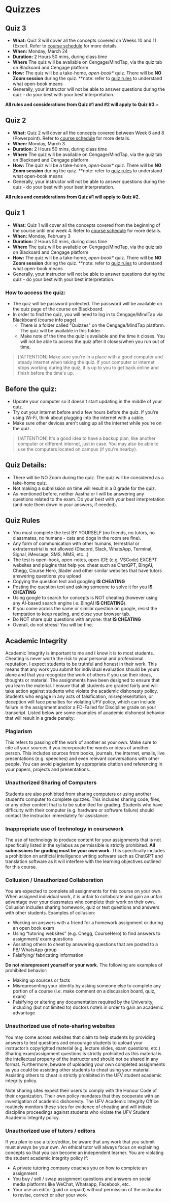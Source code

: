 <!-- markdownlint-disable -->
# Quizzes

## Quiz 3

- **What:** Quiz 3 will cover all the concepts covered on Weeks 10 and 11 (Excel). Refer to [course schedule](home.md) for more details.
- **When:** Monday, March 24
- **Duration:** 2 Hours 50 mins, during class time
- **Where** The quiz will be available on Cengage/MindTap, via the quiz tab on Blackoard and Cengage platform
- **How:** The quiz will be a take-home, *open-book\** quiz. There will be **NO Zoom session** during the quiz.
**note: refer to [quiz rules](#quiz-rules) to understand what open-book means
- Generally, your instructor will not be able to answer questions during the quiz - do your best with your best interpretation.

**All rules and considerations from Quiz #1 and #2 will apply to Quiz #3.**=

## Quiz 2

- **What:** Quiz 2 will cover all the concepts covered between Week 6 and 8 (Powerpoint). Refer to [course schedule](home.md) for more details.
- **When:** Monday, March 3
- **Duration:** 2 Hours 50 mins, during class time
- **Where** The quiz will be available on Cengage/MindTap, via the quiz tab on Blackoard and Cengage platform
- **How:** The quiz will be a take-home, *open-book\** quiz. There will be **NO Zoom session** during the quiz.
**note: refer to [quiz rules](#quiz-rules) to understand what open-book means
- Generally, your instructor will not be able to answer questions during the quiz - do your best with your best interpretation.

**All rules and considerations from Quiz #1 will apply to Quiz #2.** 

## Quiz 1

- **What:** Quiz 1 will cover all the concepts covered from the beginning of the course until end week 4. Refer to [course schedule](home.md) for more details.
- **When:** Monday, February 3
- **Duration:** 2 Hours 50 mins, during class time
- **Where** The quiz will be available on Cengage/MindTap, via the quiz tab on Blackoard and Cengage platform
- **How:** The quiz will be a take-home, *open-book\** quiz. There will be **NO Zoom session** during the quiz.
**note: refer to [quiz rules](#quiz-rules) to understand what open-book means
- Generally, your instructor will not be able to answer questions during the quiz - do your best with your best interpretation.

### How to access the quiz:

- The quiz will be password protected. The password will be available on the quiz page of the course on Blackboard.
- In order to find the quiz, you will need to log in to Cengage/MindTap via Blackboard (course info page)
  - There is a folder called "Quizzes" on the Cengage/MindTap platform. The quiz will be available in this folder.
  - Make note of the time the quiz is available and the time it closes. You will not be able to access the quiz after it closes/when you run out of time.

> [!ATTENTION]
> Make sure you're in a place with a good computer and steady internet when taking the quiz. If your computer or internet stops working during the quiz, it is up to you to get back online and finish before the time's up. 

## Before the quiz:
- Update your computer so it doesn't start updating in the middle of your quiz.
- Try out your internet before and a few hours before the quiz. If you're using Wi-Fi, think about plugging into the internet with a cable.
- Make sure other devices aren't using up all the internet while you're on the quiz.

> [!ATTENTION]
> It's a good idea to have a backup plan, like another computer or different internet, just in case. You may also be able to use the computers located on campus (if you're nearby).

## Quiz Details:
- There will be NO Zoom during the quiz. The quiz will be considered as a take-home quiz.
- Not making a submission on time will result in a 0 grade for the quiz.
- As mentioned before, neither Aastha or I will be answering any questions related to the exam. Do your best with your best interpretation (and note them down in your answers, if needed). 

## Quiz Rules
- You must complete the test BY YOURSELF (no friends, no tutors, no classmates, no humans - cats and dogs in the room are fine).
- Any form of communication with other humans, terrestrial or extraterrestrial is not allowed (Discord, Slack, WhatsApp, Terminal, Signal, iMessage, SMS, MMS, etc…)
- The test is open-book, open-notes, open-IDE (e.g. VSCode) EXCEPT websites and plugins that help you cheat such as ChatGPT, BingAI, Chegg, Course Hero, Slader and other similar websites that have tutors answering questions you upload 
- Copying the question text and googling **IS CHEATING**
- Posting the question text and asking someone to solve it for you **IS CHEATING**
- Using google to search for concepts is NOT cheating (however using any AI-based search engine i.e. BingAI **IS CHEATING**).
- If you come across the same or similar question on google, resist the temptation to keep reading, and close your browser tab.
- Do NOT share quiz questions with anyone: that **IS CHEATING**
- Overall, do not stress! You will be fine.

## Academic Integrity

Academic Integrity is important to me and I know it is to most students. Cheating is never worth the risk to your personal and professional reputation. I expect students to be truthful and honest in their work. This means that any work you submit for individual evaluation should be yours alone and that you recognize the work of others if you use their ideas, thoughts or material. The assignments have been designed to ensure that you learn the material. I ensure that all students are graded fairly and will take action against students who violate the academic dishonesty policy. Students who engage in any acts of falsification, misrepresentation, or deception will face penalties for violating UFV policy, which can include failure in the assignment and/or a FD-Failed for Discipline grade on your transcript. Listed below are some examples of academic dishonest behavior that will result in a grade penalty:

### Plagiarism

This refers to passing off the work of another as your own. Make sure to cite all your sources if you incorporate the words or ideas of another person. This includes sources from books, journals, the internet, emails, live presentations (e.g. speeches) and even relevant conversations with other people. You can avoid plagiarism by appropriate citation and referencing in your papers, projects and presentations.

### Unauthorized Sharing of Computers 

Students are also prohibited from sharing computers or using another student’s computer to complete quizzes. This includes sharing code, files, or any other content that is to be submitted for grading. Students who have difficulty with their computer (e.g. hardware or software failure) should contact the instructor immediately for assistance. 

### Inappropriate use of technology in coursework

The use of technology to produce content for your assignments that is not specifically listed in the syllabus as permissible is strictly prohibited. **All submissions for grading must be your own work.** This specifically includes a prohibition on artificial intelligence writing software such as ChatGPT and translation software as it will interfere with the learning objectives outlined for this course.

### Collusion / Unauthorized Collaboration

You are expected to complete all assignments for this course on your own. When assigned individual work, it is unfair to collaborate and gain an unfair advantage over your classmates who complete their work on their own. Collusion includes sharing homework, quiz or test questions and answers with other students. Examples of collusion:

- Working on answers with a friend for a homework assignment or during an open book exam
- Using “tutoring websites” (e.g. Chegg, CourseHero) to find answers to assignment/ exam questions
- Assisting others to cheat by answering questions that are posted to a FB/ WhatsApp group
- Falsifying/ fabricating information

**Do not misrepresent yourself or your work.** The following are examples of prohibited behavior:

- Making up sources or facts
- Misrepresenting your identity by asking someone else to complete any portion of a course (i.e. make comment on a discussion board, quiz, exam)
- Falsifying or altering any documentation required by the University, including (but not limited to) doctors note’s in order to gain an academic advantage

### Unauthorized use of note-sharing websites

You may come across websites that claim to help students by providing answers to test questions and encourage students to upload your instructor’s copyrighted material (e.g. lecture slides, exam questions, etc.) Sharing exam/assignment questions is strictly prohibited as this material is the intellectual property of the instructor and should not be shared in any format. Furthermore, beware of uploading your own completed assignments as you could be assisting other students to cheat using your material. Assisting others to cheat is strictly prohibited in the UFV student academic integrity policy.

Note sharing sites expect their users to comply with the Honour Code of their organization. Their own policy mandates that they cooperate with an investigation of academic dishonesty. The UFV Academic Integrity Office routinely monitors these sites for evidence of cheating and will initiate discipline proceedings against students who violate the UFV Student Academic Integrity policy.

### Unauthorized use of tutors / editors

If you plan to use a tutor/editor, be aware that any work that you submit must always be your own. An ethical tutor will always focus on explaining concepts so that you can become an independent learner. You are violating the student academic integrity policy if:

- A private tutoring company coaches you on how to complete an assignment
- You buy / sell / swap assignment questions and answers on social media platforms like WeChat, Whatsapp, Facebook, etc.
- Your use an editor (paid or unpaid) without permission of the instructor to revise, correct or alter your work
